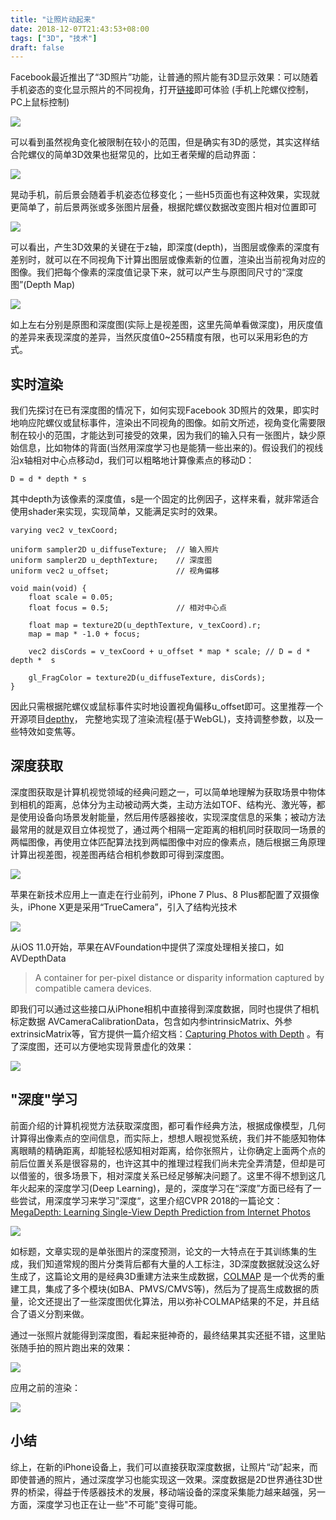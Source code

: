 ```yaml
---
title: "让照片动起来"
date: 2018-12-07T21:43:53+08:00
tags: ["3D", "技术"]
draft: false
---
```


Facebook最近推出了“3D照片”功能，让普通的照片能有3D显示效果：可以随着手机姿态的变化显示照片的不同视角，打开[链接](https://www.facebook.com/applealmondblog/posts/1922679287846447)即可体验 (手机上陀螺仪控制，PC上鼠标控制)

![](/media/depthy-pic/v2-83fea1624087ab8bce988b4ca4fe2452_b.gif)

可以看到虽然视角变化被限制在较小的范围，但是确实有3D的感觉，其实这样结合陀螺仪的简单3D效果也挺常见的，比如王者荣耀的启动界面：

![](/media/depthy-pic/v2-6efaa02e665249c11ccca0e9f5d0c1da_b.gif)

晃动手机，前后景会随着手机姿态位移变化；一些H5页面也有这种效果，实现就更简单了，前后景两张或多张图片层叠，根据陀螺仪数据改变图片相对位置即可

![](/media/depthy-pic/v2-4b9f57a69b9d70e1bc67b6015cb4334c_1440w.jpg)

可以看出，产生3D效果的关键在于z轴，即深度(depth)，当图层或像素的深度有差别时，就可以在不同视角下计算出图层或像素新的位置，渲染出当前视角对应的图像。我们把每个像素的深度值记录下来，就可以产生与原图同尺寸的“深度图”(Depth Map)

![](/media/depthy-pic/v2-6789f4bafeb065061ad6a8e860dd96f0_1440w.jpg)

如上左右分别是原图和深度图(实际上是视差图，这里先简单看做深度)，用灰度值的差异来表现深度的差异，当然灰度值0~255精度有限，也可以采用彩色的方式。

## 实时渲染

我们先探讨在已有深度图的情况下，如何实现Facebook 3D照片的效果，即实时地响应陀螺仪或鼠标事件，渲染出不同视角的图像。如前文所述，视角变化需要限制在较小的范围，才能达到可接受的效果，因为我们的输入只有一张图片，缺少原始信息，比如物体的背面(当然用深度学习也是能猜一些出来的)。假设我们的视线沿x轴相对中心点移动d，我们可以粗略地计算像素点的移动D：

```
D = d * depth * s
```

其中depth为该像素的深度值，s是一个固定的比例因子，这样来看，就非常适合使用shader来实现，实现简单，又能满足实时的效果。

```
varying vec2 v_texCoord;

uniform sampler2D u_diffuseTexture;  // 输入照片
uniform sampler2D u_depthTexture;    // 深度图
uniform vec2 u_offset;               // 视角偏移

void main(void) {
    float scale = 0.05;
    float focus = 0.5;               // 相对中心点

    float map = texture2D(u_depthTexture, v_texCoord).r;
    map = map * -1.0 + focus;

    vec2 disCords = v_texCoord + u_offset * map * scale; // D = d * depth *  s

    gl_FragColor = texture2D(u_diffuseTexture, disCords);
}
```

因此只需根据陀螺仪或鼠标事件实时地设置视角偏移u_offset即可。这里推荐一个开源项目[depthy](https://github.com/panrafal/depthy/)， 完整地实现了渲染流程(基于WebGL)，支持调整参数，以及一些特效如变焦等。


## 深度获取

深度图获取是计算机视觉领域的经典问题之一，可以简单地理解为获取场景中物体到相机的距离，总体分为主动被动两大类，主动方法如TOF、结构光、激光等，都是使用设备向场景发射能量，然后用传感器接收，实现深度信息的采集；被动方法最常用的就是双目立体视觉了，通过两个相隔一定距离的相机同时获取同一场景的两幅图像，再使用立体匹配算法找到两幅图像中对应的像素点，随后根据三角原理计算出视差图，视差图再结合相机参数即可得到深度图。

![](/media/depthy-pic/v2-b419b3fc82a1f3845c7db4921880a8bc_1440w.jpg)

苹果在新技术应用上一直走在行业前列，iPhone 7 Plus、8 Plus都配置了双摄像头，iPhone X更是采用“TrueCamera”，引入了结构光技术

![](/media/depthy-pic/v2-7dab6e3611f986a8817542f5d907826e_1440w.jpg)

从iOS 11.0开始，苹果在AVFoundation中提供了深度处理相关接口，如AVDepthData

> A container for per-pixel distance or disparity information captured by compatible camera devices.

即我们可以通过这些接口从iPhone相机中直接得到深度数据，同时也提供了相机标定数据 AVCameraCalibrationData，包含如内参intrinsicMatrix、外参extrinsicMatrix等，官方提供一篇介绍文档：[Capturing Photos with Depth](https://developer.apple.com/documentation/avfoundation/cameras_and_media_capture/capturing_photos_with_depth?language=objc) 。有了深度图，还可以方便地实现背景虚化的效果：

![](/media/depthy-pic/v2-035fa6db30aed671e706bfb03bec085f_1440w.jpg)

## "深度"学习

前面介绍的计算机视觉方法获取深度图，都可看作经典方法，根据成像模型，几何计算得出像素点的空间信息，而实际上，想想人眼视觉系统，我们并不能感知物体离眼睛的精确距离，却能轻松感知相对距离，给你张照片，让你确定上面两个点的前后位置关系是很容易的，也许这其中的推理过程我们尚未完全弄清楚，但却是可以借鉴的，很多场景下，相对深度关系已经足够解决问题了。这里不得不想到这几年火起来的深度学习(Deep Learning)，是的，深度学习在“深度”方面已经有了一些尝试，用深度学习来学习”深度“，这里介绍CVPR 2018的一篇论文：[MegaDepth: Learning Single-View Depth Prediction from Internet Photos](http://www.cs.cornell.edu/projects/megadepth/)

![](/media/depthy-pic/v2-7f1193f25df4dd5de3bb38edcf929660_1440w.jpg)

如标题，文章实现的是单张图片的深度预测，论文的一大特点在于其训练集的生成，我们知道常规的图片分类背后都有大量的人工标注，3D深度数据就没这么好生成了，这篇论文用的是经典3D重建方法来生成数据，[COLMAP](https://colmap.github.io/) 是一个优秀的重建工具，集成了多个模块(如BA、PMVS/CMVS等)，然后为了提高生成数据的质量，论文还提出了一些深度图优化算法，用以弥补COLMAP结果的不足，并且结合了语义分割来做。

通过一张照片就能得到深度图，看起来挺神奇的，最终结果其实还挺不错，这里贴张随手拍的照片跑出来的效果：

![](/media/depthy-pic/v2-5eb6426766406cc95d43e796d3c57e70_1440w.jpg)

应用之前的渲染：

![](/media/depthy-pic/v2-a857925037817b2544b049bcb48f656b_b.gif)

## 小结

综上，在新的iPhone设备上，我们可以直接获取深度数据，让照片“动”起来，而即使普通的照片，通过深度学习也能实现这一效果。深度数据是2D世界通往3D世界的桥梁，得益于传感器技术的发展，移动端设备的深度采集能力越来越强，另一方面，深度学习也正在让一些"不可能"变得可能。
